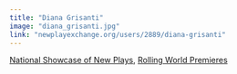 ```yaml
---
title: "Diana Grisanti"
image: "diana_grisanti.jpg"
link: "newplayexchange.org/users/2889/diana-grisanti"
---
```


[National Showcase of New Plays](/programs/national-showcase-of-new-plays), [Rolling World Premieres](/programs/rolling-world-premieres)